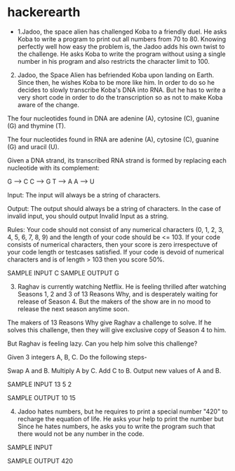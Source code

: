 # hackerearth

* 1.Jadoo, the space alien has challenged Koba to a friendly duel. He asks Koba to write a program to print out all numbers from 70 to 80. Knowing perfectly well how easy the problem is, the Jadoo adds his own twist to the challenge. He asks Koba to write the program without using a single number in his program and also restricts the character limit to 100.

2. Jadoo, the Space Alien has befriended Koba upon landing on Earth. Since then, he wishes Koba to be more like him. In order to do so he decides to slowly transcribe Koba's DNA into RNA. But he has to write a very short code in order to do the transcription so as not to make Koba aware of the change.

The four nucleotides found in DNA are adenine (A), cytosine (C), guanine (G) and thymine (T).

The four nucleotides found in RNA are adenine (A), cytosine (C), guanine (G) and uracil (U).

Given a DNA strand, its transcribed RNA strand is formed by replacing each nucleotide with its complement:

G --> C
C --> G
T --> A
A --> U
 

Input: The input will always be a string of characters.

Output: The output should always be a string of characters. In the case of invalid input, you should output Invalid Input as a string.

Rules: Your code should not consist of any numerical characters (0, 1, 2, 3, 4, 5, 6, 7, 8, 9) and the length of your code should be     <= 103. If your code consists of numerical characters, then your score is zero irrespectuve of your code length or testcases satisfied. If your code is devoid of numerical characters and is of length > 103 then you score 50%.

SAMPLE INPUT 
C
SAMPLE OUTPUT 
G

3. Raghav is currently watching Netflix. He is feeling thrilled after watching Seasons 1, 2 and 3 of 13 Reasons Why, and is desperately waiting for release of Season 4. But the makers of the show are in no mood to release the next season anytime soon. 

The makers of 13 Reasons Why give Raghav a challenge to solve. If he solves this challenge, then they will give exclusive copy of Season 4 to him.

But Raghav is feeling lazy. Can you help him solve this challenge?

Given 3 integers A, B, C. Do the following steps-

Swap A and B.
Multiply A by C.
Add C to B.
Output new values of A and B.

SAMPLE INPUT 
13 5 2

SAMPLE OUTPUT 
10 15

4. Jadoo hates numbers, but he requires to print a special number "420" to recharge the equation of life. He asks your help to print the number but Since he hates numbers, he asks you to write the program such that there would not be any number in the code.

SAMPLE INPUT 

SAMPLE OUTPUT 
420
